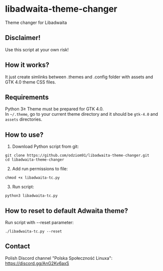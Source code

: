 # libadwaita-theme-changer
Theme changer for Libadwaita

## Disclaimer!
Use this script at your own risk!
## How it works?
It just create simlinks between .themes and .config folder with assets and GTK 4.0 theme CSS files.

## Requirements
Python 3≥
Theme must be prepared for GTK 4.0.<br/>
In ``~/.theme``, go to your current theme directory and it should be ``gtk-4.0`` and ``assets`` directories.

## How to use?
1. Download Python script from git:
```
git clone https://github.com/odziom91/libadwaita-theme-changer.git
cd libadwaita-theme-changer
```
2. Add run permissions to file:
```
chmod +x libadwaita-tc.py
```
3. Run script:
```
python3 libadwaita-tc.py
```

## How to reset to default Adwaita theme?
Run script with --reset parameter:
```
./libadwaita-tc.py --reset
```

## Contact
Polish Discord channel "Polska Społeczność Linuxa": https://discord.gg/AnG2Kv6axS
